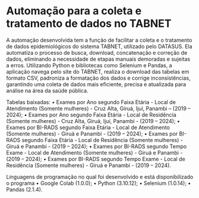 # Automação para a coleta e tratamento de dados no TABNET

A automação desenvolvida tem a função de facilitar a coleta e o tratamento de dados epidemiológicos do sistema TABNET, utilizado pelo DATASUS. Ela automatiza o processo de busca, download, concatenação e correção de dados, eliminando a necessidade de etapas manuais demoradas e sujeitas a erros. Utilizando Python e bibliotecas como Selenium e Pandas, a aplicação navega pelo site do TABNET, realiza o download das tabelas em formato CSV, padroniza a formatação dos dados e corrige inconsistências, garantindo uma coleta de dados mais eficiente, precisa e atualizada para análise na área da saúde pública.

Tabelas baixadas:
•	Exames por Ano segundo Faixa Etária - Local de Atendimento (Somente mulheres) - Cruz Alta, Giruá, Ijuí, Panambi – (2019 – 2024);
•	Exames por Ano segundo Faixa Etária - Local de Residência (Somente mulheres) - Cruz Alta, Giruá, Ijuí, Panambi - (2019 – 2024);
•	Exames por BI-RADS segundo Faixa Etária - Local de Atendimento (Somente mulheres) - Giruá e Panambi - (2019 – 2024);
•	Exames por BI-RADS segundo Faixa Etária - Local de Residência (Somente mulheres) - Giruá e Panambi - (2019 – 2024);
•	Exames por BI-RADS segundo Tempo Exame - Local de Atendimento (Somente mulheres) - Giruá e Panambi - (2019 – 2024);
•	Exames por BI-RADS segundo Tempo Exame - Local de Residência (Somente mulheres) - Giruá e Panambi - (2019 – 2024).

Linguagens de programação no qual foi desenvolvido e está disponibilizado o programa
•	Google Colab (1.0.0);
•	Python (3.10.12);
•	Selenium (1.0.14);
•	Pandas (2.1.4).
